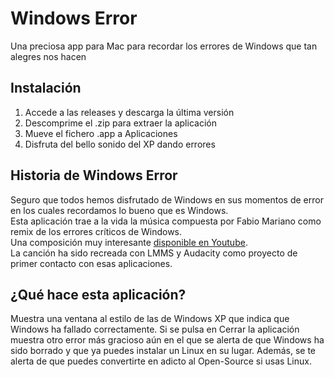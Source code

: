 # Windows Error
Una preciosa app para Mac para recordar los errores de Windows que tan alegres nos hacen

## Instalación
1. Accede a las releases y descarga la última versión
2. Descomprime el .zip para extraer la aplicación
3. Mueve el fichero .app a Aplicaciones
4. Disfruta del bello sonido del XP dando errores
   
## Historia de Windows Error
Seguro que todos hemos disfrutado de Windows en sus momentos de error en los cuales recordamos lo bueno que es Windows.  
Esta aplicación trae a la vida la música compuesta por Fabio Mariano como remix de los errores críticos de Windows.  
Una composición muy interesante [disponible en Youtube](https://www.youtube.com/watch?v=D3-vBBQKOYU).  
La canción ha sido recreada con LMMS y Audacity como proyecto de primer contacto con esas aplicaciones.

## ¿Qué hace esta aplicación?
Muestra una ventana al estilo de las de Windows XP que indica que Windows ha fallado correctamente. Si se pulsa en Cerrar la aplicación muestra otro error más gracioso aún en el que se alerta de que Windows ha sido borrado y que ya puedes instalar un Linux en su lugar. Además, se te alerta de que puedes convertirte en adicto al Open-Source si usas Linux.